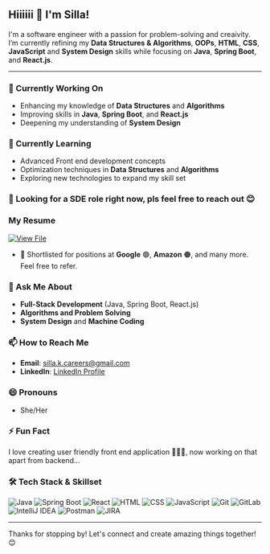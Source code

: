 ## Hiiiiii 👋 I'm Silla!

I'm a software engineer with a passion for problem-solving and creaivity. I’m currently refining my **Data Structures & Algorithms**, **OOPs**, **HTML**, **CSS**, **JavaScript** and **System Design** skills while focusing on **Java**, **Spring Boot**, and **React.js**.

---

### 🔭 Currently Working On
- Enhancing my knowledge of **Data Structures** and **Algorithms**
- Improving skills in **Java**, **Spring Boot**, and **React.js**
- Deepening my understanding of **System Design**

### 🌱 Currently Learning
- Advanced Front end development concepts
- Optimization techniques in **Data Structures** and **Algorithms**
- Exploring new technologies to expand my skill set

### 👯 Looking for a SDE role right now, pls feel free to reach out 😊
### My Resume

<a href="https://drive.google.com/file/d/1oXpkkresb1E9WMWJM4RXq_73Lc7Cm9vf/" target="_blank">
  <img src="https://img.shields.io/badge/View%20File-Resume-brightgreen?style=for-the-badge" alt="View File" />
</a>

- 📌 Shortlisted for positions at **Google** 🟢, **Amazon** 🟠, and many more. Feel free to refer.


### 💬 Ask Me About
- **Full-Stack Development** (Java, Spring Boot, React.js)
- **Algorithms and Problem Solving**
- **System Design** and **Machine Coding**

### 📫 How to Reach Me
- **Email**: [silla.k.careers@gmail.com](mailto:silla.k.careers@gmail.com)
- **LinkedIn**: [LinkedIn Profile](https://www.linkedin.com/in/silla-k)

### 😄 Pronouns
- She/Her

### ⚡ Fun Fact
I love creating user friendly front end application 🥹🥹🥹, now working on that apart from backend...


### 🛠️ Tech Stack & Skillset

<p align="left">
  <!-- Java -->
  <img src="https://img.shields.io/badge/Java-007396?style=for-the-badge&logo=java&logoColor=white" alt="Java"/>
  <!-- Spring Boot -->
  <img src="https://img.shields.io/badge/Spring%20Boot-6DB33F?style=for-the-badge&logo=springboot&logoColor=white" alt="Spring Boot"/>
  <!-- React -->
  <img src="https://img.shields.io/badge/React-61DAFB?style=for-the-badge&logo=react&logoColor=black" alt="React"/>
  <!-- HTML -->
  <img src="https://img.shields.io/badge/HTML5-E34F26?style=for-the-badge&logo=html5&logoColor=white" alt="HTML"/>
  <!-- CSS -->
  <img src="https://img.shields.io/badge/CSS3-1572B6?style=for-the-badge&logo=css3&logoColor=white" alt="CSS"/>
  <!-- JavaScript -->
  <img src="https://img.shields.io/badge/JavaScript-F7DF1E?style=for-the-badge&logo=javascript&logoColor=black" alt="JavaScript"/>
  <!-- Git -->
  <img src="https://img.shields.io/badge/Git-F05032?style=for-the-badge&logo=git&logoColor=white" alt="Git"/>
  <!-- GitLab -->
  <img src="https://img.shields.io/badge/GitLab-FC6D26?style=for-the-badge&logo=gitlab&logoColor=white" alt="GitLab"/>
  <!-- IntelliJ IDEA -->
  <img src="https://img.shields.io/badge/IntelliJ%20IDEA-000000?style=for-the-badge&logo=intellijidea&logoColor=white" alt="IntelliJ IDEA"/>
  <!-- Postman -->
  <img src="https://img.shields.io/badge/Postman-FF6C37?style=for-the-badge&logo=postman&logoColor=white" alt="Postman"/>
  <!-- JIRA -->
  <img src="https://img.shields.io/badge/JIRA-0052CC?style=for-the-badge&logo=jira&logoColor=white" alt="JIRA"/>
</p>

---

Thanks for stopping by! Let's connect and create amazing things together! 😊

